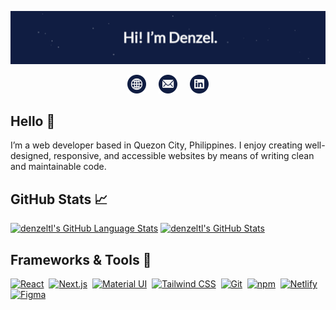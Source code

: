 [![Header banner](https://raw.githubusercontent.com/denzeltl/denzeltl/main/assets/header-banner.gif)](https://www.denzeltl.com)

<div align="center">
<a href="https://www.denzeltl.com"><img height="30" src="https://raw.githubusercontent.com/denzeltl/denzeltl/main/assets/web-icon.svg"></a>&nbsp;&nbsp;&nbsp;&nbsp;
<a href="mailto:hello@denzeltl.com"><img height="30" src="https://raw.githubusercontent.com/denzeltl/denzeltl/main/assets/email-icon.svg"></a>&nbsp;&nbsp;&nbsp;&nbsp;
<a href="https://www.linkedin.com/in/denzeltl"><img height="30" src="https://raw.githubusercontent.com/denzeltl/denzeltl/main/assets/linkedin-icon.svg"></a>
</div>

## Hello 👋

I’m a web developer based in Quezon City, Philippines. I enjoy creating well-designed, responsive, and accessible websites by means of writing clean and maintainable code.

## GitHub Stats 📈

[![denzeltl's GitHub Language Stats](https://github-readme-stats.vercel.app/api/top-langs/?username=denzeltl&langs_count=5&layout=compact&hide_border=true&bg_color=101d42&text_color=ffffff&title_color=f18805)](https://github-readme-stats.vercel.app/api/top-langs/?username=denzeltl&langs_count=5&layout=compact&hide_border=true&bg_color=101d42&text_color=ffffff&title_color=f18805)
[![denzeltl's GitHub Stats](https://github-readme-stats.vercel.app/api/?username=denzeltl&hide=stars,issues,contribs&include_all_commits=true&hide_border=true&custom_title=Activity%20Overview&count_private=true&show_icons=true&bg_color=101d42&text_color=ffffff&title_color=f18805)](https://github-readme-stats.vercel.app/api/?username=denzeltl&hide=stars,issues,contribs&include_all_commits=true&hide_border=true&custom_title=Activity%20Overview&count_private=true&show_icons=true&bg_color=101d42&text_color=ffffff&title_color=f18805)

## Frameworks & Tools 🔧

[![React](https://img.shields.io/badge/React--React?style=flat&logo=react&logoColor=white&color=f18805)](https://img.shields.io/badge/React--React?style=flat&logo=react&logoColor=white&color=f18805)&nbsp;
[![Next.js](https://img.shields.io/badge/Next.js--Next?style=flat&logo=next.js&logoColor=white&color=f18805)](https://img.shields.io/badge/Next.js--Next?style=flat&logo=next.js&logoColor=white&color=f18805)&nbsp;
[![Material UI](https://img.shields.io/badge/Material%20UI--Material%20UI?style=flat&logo=mui&logoColor=white&color=f18805)](https://img.shields.io/badge/Material%20UI--Material%20UI?style=flat&logo=mui&logoColor=white&color=f18805)&nbsp;
[![Tailwind CSS](https://img.shields.io/badge/Tailwind%20CSS--Tailwind%20CSS?style=flat&logo=tailwind-css&logoColor=white&color=f18805)](https://img.shields.io/badge/Tailwind%20CSS--Tailwind%20CSS?style=flat&logo=tailwind-css&logoColor=white&color=f18805)&nbsp;
[![Git](https://img.shields.io/badge/Git--Git?style=flat&logo=git&logoColor=white&color=f18805)](https://img.shields.io/badge/Git--Git?style=flat&logo=git&logoColor=white&color=f18805)&nbsp;
[![npm](https://img.shields.io/badge/npm--npm?style=flat&logo=npm&logoColor=white&color=f18805)](https://img.shields.io/badge/npm--npm?style=flat&logo=npm&logoColor=white&color=f18805)&nbsp;
[![Netlify](https://img.shields.io/badge/Netlify--Netlify?style=flat&logo=netlify&logoColor=white&color=f18805)](https://img.shields.io/badge/Netlify--Netlify?style=flat&logo=netlify&logoColor=white&color=f18805)&nbsp;
[![Figma](https://img.shields.io/badge/Figma--Figma?style=flat&logo=figma&logoColor=white&color=f18805)](https://img.shields.io/badge/Figma--Figma?style=flat&logo=figma&logoColor=white&color=f18805)

